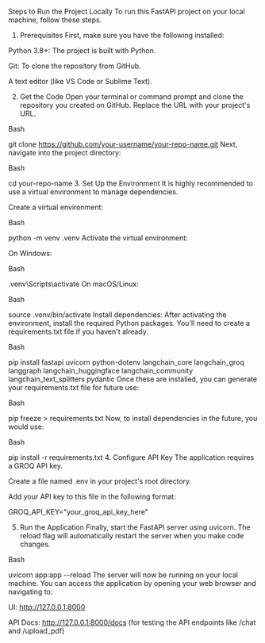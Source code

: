 
Steps to Run the Project Locally
To run this FastAPI project on your local machine, follow these steps.

1. Prerequisites
First, make sure you have the following installed:

Python 3.8+: The project is built with Python.

Git: To clone the repository from GitHub.

A text editor (like VS Code or Sublime Text).

2. Get the Code
Open your terminal or command prompt and clone the repository you created on GitHub. Replace the URL with your project's URL.

Bash

git clone https://github.com/your-username/your-repo-name.git
Next, navigate into the project directory:

Bash

cd your-repo-name
3. Set Up the Environment
It is highly recommended to use a virtual environment to manage dependencies.

Create a virtual environment:

Bash

python -m venv .venv
Activate the virtual environment:

On Windows:

Bash

.venv\Scripts\activate
On macOS/Linux:

Bash

source .venv/bin/activate
Install dependencies: After activating the environment, install the required Python packages. You'll need to create a requirements.txt file if you haven't already.

Bash

pip install fastapi uvicorn python-dotenv langchain_core langchain_groq langgraph langchain_huggingface langchain_community langchain_text_splitters pydantic
Once these are installed, you can generate your requirements.txt file for future use:

Bash

pip freeze > requirements.txt
Now, to install dependencies in the future, you would use:

Bash

pip install -r requirements.txt
4. Configure API Key
The application requires a GROQ API key.

Create a file named .env in your project's root directory.

Add your API key to this file in the following format:

GROQ_API_KEY="your_groq_api_key_here"

5. Run the Application
Finally, start the FastAPI server using uvicorn. The reload flag will automatically restart the server when you make code changes.

Bash

uvicorn app:app --reload
The server will now be running on your local machine. You can access the application by opening your web browser and navigating to:

UI: http://127.0.0.1:8000

API Docs: http://127.0.0.1:8000/docs (for testing the API endpoints like /chat and /upload_pdf)
